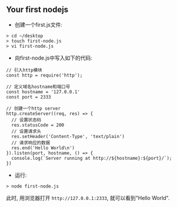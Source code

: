 ## Your first nodejs

- 创建一个first.js文件: 

```
> cd ~/desktop
> touch first-node.js
> vi first-node.js
```
- 向first-node.js中写入如下的代码:
```
// 引入http模块
const http = require('http');

// 定义域名hostname和端口号
const hostname = '127.0.0.1'
const port = 2333

// 创建一个http server
http.createServer((req, res) => {
  // 设置状态码
  res.statusCode = 200
  // 设置请求头
  res.setHeader('Content-Type', 'text/plain')
  // 请求响应的数据
  res.end('Hello World\n')
}).listen(port, hostname, () => {
  console.log(`Server running at http://${hostname}:${port}/`);
})
```
- 运行:

```
> node first-node.js
```
此时, 用浏览器打开 ```http://127.0.0.1:2333```, 就可以看到"Hello World".